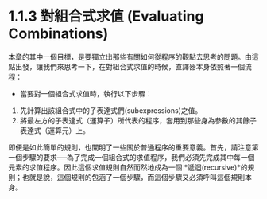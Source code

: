 # 1.1.3 對組合式求值 (Evaluating Combinations)

本章的其中一個目標，是要獨立出那些有關如何從程序的觀點去思考的問題。由這點出發，讓我們來思考一下，在對組合式求值的時候，直譯器本身依照著一個流程：

- 當要對一個組合式求值時，執行以下步驟：
 1. 先計算出該組合式中的子表達式們(subexpressions)之值。
 2. 將最左方的子表達式（運算子）所代表的程序，套用到那些身為參數的其餘子表達式（運算元）上。

即便是如此簡單的規則，也闡明了一些關於普通程序的重要意義。首先，請注意第一個步驟的要求──為了完成一個組合式的求值程序，我們必須先完成其中每一個元素的求值程序。因此這個求值規則自然而然地成為一個 *遞迴(recursive)*的規則；也就是說，這個規則的包涵了一個步驟，而這個步驟又必須呼叫這個規則本身。